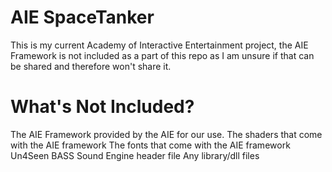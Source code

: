 AIE SpaceTanker
===============

This is my current Academy of Interactive Entertainment project, the AIE Framework is not included as a part of this repo as I am unsure if that can be shared and therefore won't share it.

What's Not Included?
===============
The AIE Framework provided by the AIE for our use.
The shaders that come with the AIE framework
The fonts that come with the AIE framework
Un4Seen BASS Sound Engine header file
Any library/dll files